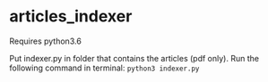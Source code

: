 # articles_indexer

Requires python3.6

Put indexer.py in folder that contains the articles (pdf only). 
Run the following command in terminal: ```python3 indexer.py```


